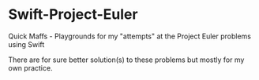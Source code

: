 # Swift-Project-Euler
Quick Maffs - Playgrounds for my "attempts" at the Project Euler problems using Swift

There are for sure better solution(s) to these problems but mostly for my own practice.
